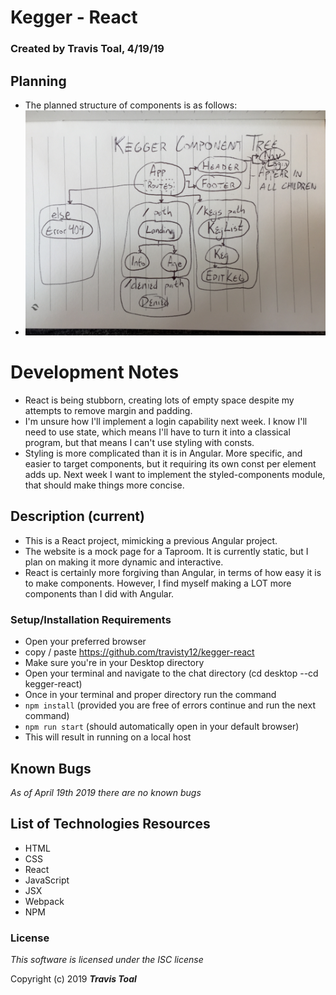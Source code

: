 # Kegger - React

### Created by **Travis Toal**, 4/19/19

## Planning
* The planned structure of components is as follows:
* ![component tree](src/assets/images/ComponentTree.jpg)

# Development Notes
* React is being stubborn, creating lots of empty space despite my attempts to remove margin and padding.
* I'm unsure how I'll implement a login capability next week. I know I'll need to use state, which means I'll have to turn it into a classical program, but that means I can't use styling with consts.
* Styling is more complicated than it is in Angular. More specific, and easier to target components, but it requiring its own const per element adds up. Next week I want to implement the styled-components module, that should make things more concise.

## Description (current)
* This is a React project, mimicking a previous Angular project.
* The website is a mock page for a Taproom. It is currently static, but I plan on making it more dynamic and interactive.
* React is certainly more forgiving than Angular, in terms of how easy it is to make components. However, I find myself making a LOT more components than I did with Angular.

### Setup/Installation Requirements
* Open your preferred browser
* copy / paste
  https://github.com/travisty12/kegger-react
* Make sure you're in your Desktop directory
* Open your terminal and navigate to the chat directory
(cd desktop --cd kegger-react)
* Once in your terminal and proper directory run the command
* `npm install` (provided you are free of errors continue and run the next command)
* `npm run start` (should automatically open in your default browser)
*  This will result in running on a local host

## Known Bugs
_As of April 19th 2019 there are no known bugs_


## List of Technologies Resources
* HTML
* CSS
* React
* JavaScript
* JSX
* Webpack
* NPM

### License

_This software is licensed under the ISC license_

Copyright (c) 2019
**_Travis Toal_**  
